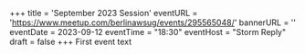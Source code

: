 +++
title = 'September 2023 Session'
eventURL = 'https://www.meetup.com/berlinawsug/events/295565048/'
bannerURL = ''
eventDate = 2023-09-12
eventTime = "18:30"
eventHost = "Storm Reply"
draft = false
+++
First event text
